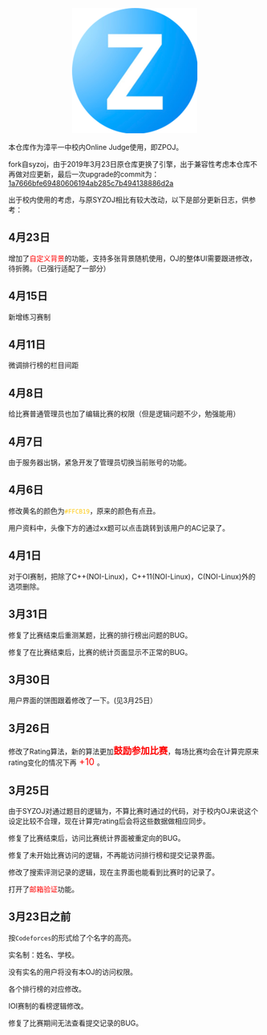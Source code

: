 <p align="center"><img src="static/logo.png" width="250"></p>

本仓库作为漳平一中校内Online Judge使用，即ZPOJ。

fork自syzoj，由于2019年3月23日原仓库更换了引擎，出于兼容性考虑本仓库不再做对应更新，最后一次upgrade的commit为：[1a7666bfe69480606194ab285c7b494138886d2a](https://github.com/syzoj/syzoj/commit/1a7666bfe69480606194ab285c7b494138886d2a)

出于校内使用的考虑，与原SYZOJ相比有较大改动，以下是部分更新日志，供参考：

## 4月23日

增加了<font color="red">自定义背景</font>的功能，支持多张背景随机使用，OJ的整体UI需要跟进修改，待折腾。（已强行适配了一部分）

## 4月15日

新增练习赛制

## 4月11日

微调排行榜的栏目间距

## 4月8日

给比赛普通管理员也加了编辑比赛的权限（但是逻辑问题不少，勉强能用）

## 4月7日

由于服务器出锅，紧急开发了管理员切换当前账号的功能。

## 4月6日

修改黄名的颜色为<font color = "#FFCB19">`#FFCB19`</font>，原来的颜色有点丑。

用户资料中，头像下方的通过xx题可以点击跳转到该用户的AC记录了。

## 4月1日

对于OI赛制，把除了C++(NOI-Linux)，C++11(NOI-Linux)，C(NOI-Linux)外的选项删除。

## 3月31日

修复了比赛结束后重测某题，比赛的排行榜出问题的BUG。

修复了在比赛结束后，比赛的统计页面显示不正常的BUG。

## 3月30日

用户界面的饼图跟着修改了一下。(见3月25日）

## 3月26日

修改了Rating算法，新的算法更加<strong><font color="red" size=4>鼓励参加比赛</strong></font>，每场比赛均会在计算完原来rating变化的情况下再<font color="red" size=4> $+10$ </font>。

## 3月25日

由于SYZOJ对通过题目的逻辑为，不算比赛时通过的代码，对于校内OJ来说这个设定比较不合理，现在计算完rating后会将这些数据做相应同步。

修复了比赛结束后，访问比赛统计界面被重定向的BUG。

修复了未开始比赛访问的逻辑，不再能访问排行榜和提交记录界面。

修改了搜索评测记录的逻辑，现在主界面也能看到比赛时的记录了。

打开了<font color="red">邮箱验证</font>功能。

## 3月23日之前

按`Codeforces`的形式给了个名字的高亮。

实名制：姓名、学校。

没有实名的用户将没有本OJ的访问权限。

各个排行榜的对应修改。

IOI赛制的看榜逻辑修改。

修复了比赛期间无法查看提交记录的BUG。